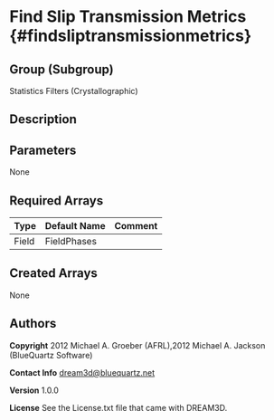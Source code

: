 Find Slip Transmission Metrics {#findsliptransmissionmetrics}
======

## Group (Subgroup) ##
Statistics Filters (Crystallographic)

## Description ##

## Parameters ##
None

## Required Arrays ##

| Type | Default Name | Comment |
|------|--------------|---------|
| Field | FieldPhases |  |

## Created Arrays ##
None


## Authors ##

**Copyright** 2012 Michael A. Groeber (AFRL),2012 Michael A. Jackson (BlueQuartz Software)

**Contact Info** dream3d@bluequartz.net

**Version** 1.0.0

**License**  See the License.txt file that came with DREAM3D.


